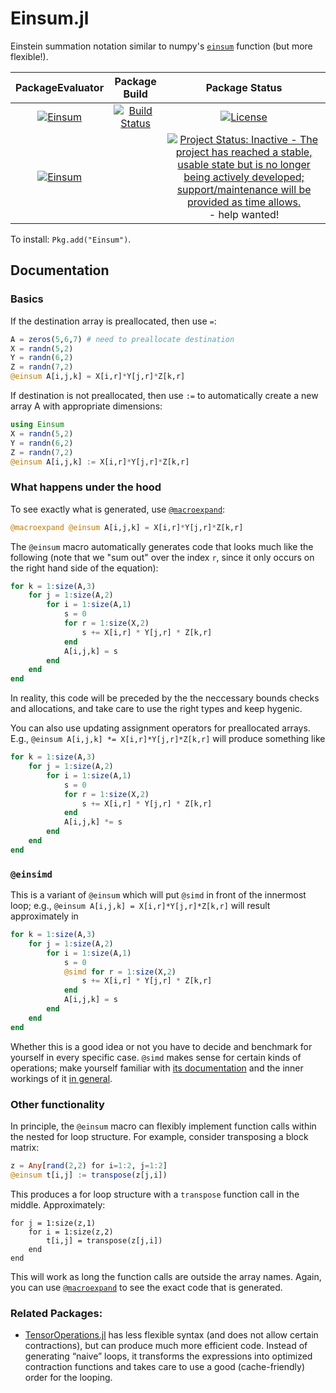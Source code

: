 # Einsum.jl
Einstein summation notation similar to numpy's [`einsum`](http://docs.scipy.org/doc/numpy-1.10.0/reference/generated/numpy.einsum.html) function (but more flexible!).

| **PackageEvaluator** | **Package Build** | **Package Status** |
|:--------------------:|:---------:|:------------------:|
| [![Einsum](http://pkg.julialang.org/badges/Einsum_0.7.svg)](http://pkg.julialang.org/?pkg=Einsum) | [![Build Status](https://travis-ci.org/ahwillia/Einsum.jl.svg?branch=master)](https://travis-ci.org/ahwillia/Einsum.jl) | [![License](http://img.shields.io/badge/license-MIT-brightgreen.svg?style=flat)](LICENSE.md) | 
[![Einsum](http://pkg.julialang.org/badges/Einsum_0.6.svg)](http://pkg.julialang.org/?pkg=Einsum) | | [![Project Status: Inactive - The project has reached a stable, usable state but is no longer being actively developed; support/maintenance will be provided as time allows.](http://www.repostatus.org/badges/latest/inactive.svg)](http://www.repostatus.org/#inactive) - help wanted! |

To install: `Pkg.add("Einsum")`.

## Documentation

### Basics

If the destination array is preallocated, then use `=`:

```julia
A = zeros(5,6,7) # need to preallocate destination
X = randn(5,2)
Y = randn(6,2)
Z = randn(7,2)
@einsum A[i,j,k] = X[i,r]*Y[j,r]*Z[k,r]
```

If destination is not preallocated, then use `:=` to automatically create a new array A with appropriate dimensions:

```julia
using Einsum
X = randn(5,2)
Y = randn(6,2)
Z = randn(7,2)
@einsum A[i,j,k] := X[i,r]*Y[j,r]*Z[k,r]
```

### What happens under the hood

To see exactly what is generated, use [`@macroexpand`](https://docs.julialang.org/en/stable/stdlib/base/#Base.@macroexpand):

```julia
@macroexpand @einsum A[i,j,k] = X[i,r]*Y[j,r]*Z[k,r]
```

The `@einsum` macro automatically generates code that looks much like the following (note that we "sum out" over the index `r`, since it only occurs on the right hand side of the equation):

```julia
for k = 1:size(A,3)
    for j = 1:size(A,2)
        for i = 1:size(A,1)
            s = 0
            for r = 1:size(X,2)
                s += X[i,r] * Y[j,r] * Z[k,r]
            end
            A[i,j,k] = s
        end
    end
end
```

In reality, this code will be preceded by the the neccessary bounds checks and allocations, and take care to use the right types and keep hygenic.

You can also use updating assignment operators for preallocated arrays.  E.g., `@einsum A[i,j,k] *= X[i,r]*Y[j,r]*Z[k,r]` will produce something like

```julia
for k = 1:size(A,3)
    for j = 1:size(A,2)
        for i = 1:size(A,1)
            s = 0
            for r = 1:size(X,2)
                s += X[i,r] * Y[j,r] * Z[k,r]
            end
            A[i,j,k] *= s
        end
    end
end
```

### `@einsimd`

This is a variant of `@einsum` which will put `@simd` in front of the innermost loop; e.g., `@einsum A[i,j,k] = X[i,r]*Y[j,r]*Z[k,r]` will result approximately in

```julia
for k = 1:size(A,3)
    for j = 1:size(A,2)
        for i = 1:size(A,1)
            s = 0
            @simd for r = 1:size(X,2)
                s += X[i,r] * Y[j,r] * Z[k,r]
            end
            A[i,j,k] = s
        end
    end
end
```

Whether this is a good idea or not you have to decide and benchmark for yourself in every specific case.  `@simd` makes sense for certain kinds of operations; make yourself familiar with [its documentation](https://docs.julialang.org/en/stable/manual/performance-tips/#Performance-Annotations-1) and the inner workings of it [in general](https://software.intel.com/en-us/articles/vectorization-in-julia).


### Other functionality

In principle, the `@einsum` macro can flexibly implement function calls within the nested for loop structure. For example, consider transposing a block matrix:

```julia
z = Any[rand(2,2) for i=1:2, j=1:2]
@einsum t[i,j] := transpose(z[j,i])
```

This produces a for loop structure with a `transpose` function call in the middle. Approximately:

```
for j = 1:size(z,1)
    for i = 1:size(z,2)
        t[i,j] = transpose(z[j,i])
    end
end
```

This will work as long the function calls are outside the array names.  Again, you can use [`@macroexpand`](https://docs.julialang.org/en/stable/stdlib/base/#Base.@macroexpand) to see the exact code that is generated.



### Related Packages:

* [TensorOperations.jl](https://github.com/Jutho/TensorOperations.jl) has less flexible syntax (and does not allow certain contractions), but can produce much more efficient code.  Instead of generating “naive” loops, it transforms the expressions into optimized contraction functions and takes care to use a good (cache-friendly) order for the looping.
